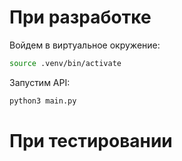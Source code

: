 # При разработке

Войдем в виртуальное окружение:

```bash
source .venv/bin/activate
```

Запустим API:
```bash
python3 main.py
```

# При тестировании